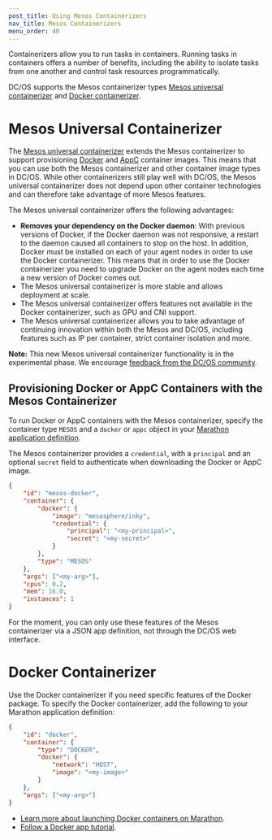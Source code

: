 ```yaml
---
post_title: Using Mesos Containerizers
nav_title: Mesos Containerizers
menu_order: 40 
---
```


Containerizers allow you to run tasks in containers. Running tasks in containers offers a number of benefits, including the ability to isolate tasks from one another and control task resources programmatically.

DC/OS supports the Mesos containerizer types [Mesos universal containerizer](http://mesos.apache.org/documentation/latest/containerizer/#Mesos) and [Docker containerizer](http://mesos.apache.org/documentation/latest/containerizer/#Docker).

# Mesos Universal Containerizer

The [Mesos universal containerizer](http://mesos.apache.org/documentation/latest/container-image) extends the Mesos containerizer to support provisioning [Docker](https://docker.com/) and [AppC](https://github.com/appc/spec) container images. This means that you can use both the Mesos containerizer and other container image types in DC/OS. While other containerizers still play well with DC/OS, the Mesos universal containerizer does not depend upon other container technologies and can therefore take advantage of more Mesos features.

The Mesos universal containerizer offers the following advantages:

* **Removes your dependency on the Docker daemon**: With previous versions of Docker, if the Docker daemon was not responsive, a restart to the daemon caused all containers to stop on the host. In addition, Docker must be installed on each of your agent nodes in order to use the Docker containerizer. This means that in order to use the Docker containerizer you need to upgrade Docker on the agent nodes each time a new version of Docker comes out.
* The Mesos universal containerizer is more stable and allows deployment at scale.
* The Mesos universal containerizer offers features not available in the Docker containerizer, such as GPU and CNI support.
* The Mesos universal containerizer allows you to take advantage of continuing innovation within both the Mesos and DC/OS, including features such as IP per container, strict container isolation and more.

**Note:** This new Mesos universal containerizer functionality is in the experimental phase. We encourage [feedback from the DC/OS community](https://dcos.io/community/).

## Provisioning Docker or AppC Containers with the Mesos Containerizer

To run Docker or AppC containers with the Mesos containerizer, specify the container type `MESOS` and a `docker` or `appc` object in your [Marathon application definition](http://mesosphere.github.io/marathon/docs/application-basics.html).

The Mesos containerizer provides a `credential`, with a `principal` and an optional `secret` field to authenticate when downloading the Docker or AppC image.

```json
{
	"id": "mesos-docker",
    "container": {
		"docker": {
			"image": "mesosphere/inky",
            "credential": {
				"principal": "<my-principal>",
                "secret": "<my-secret>"
			}
		},
		"type": "MESOS"
	},
	"args": ["<my-arg>"],
    "cpus": 0.2,
    "mem": 16.0,
    "instances": 1
}
```

For the moment, you can only use these features of the Mesos containerizer via a JSON app definition, not through the DC/OS web interface.

# Docker Containerizer

Use the Docker containerizer if you need specific features of the Docker package. To specify the Docker containerizer, add the following to your Marathon application definition:

```json
{
	"id": "docker",
    "container": {
		"type": "DOCKER",
        "docker": {
			"network": "HOST",
          	"image": "<my-image>"
        }
    },
    "args": ["<my-arg>"]
}
```
* [Learn more about launching Docker containers on Marathon](http://mesosphere.github.io/marathon/docs/native-docker.html).
* [Follow a Docker app tutorial](/docs/1.8/usage/tutorials/docker-app/).
